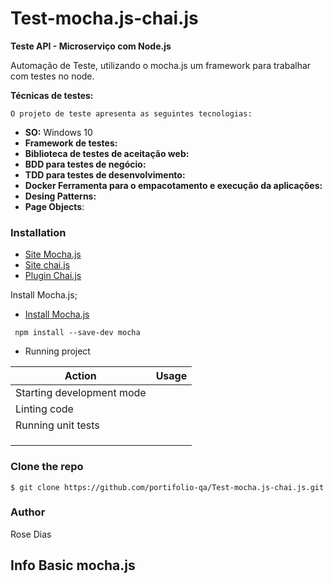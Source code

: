 # Test-mocha.js-chai.js

**Teste API - Microserviço com Node.js**

Automação de Teste, utilizando o mocha.js um framework para trabalhar com testes no node. 

**Técnicas de testes:**

    O projeto de teste apresenta as seguintes tecnologias:

* **SO:** Windows 10
* **Framework de testes:**
* **Biblioteca de testes de aceitação web:**
* **BDD para testes de negócio:**
* **TDD para testes de desenvolvimento:**
* **Docker Ferramenta para o empacotamento e execução da aplicações:**
* **Desing Patterns:**
* **Page Objects**:


### Installation

* [Site Mocha.js](https://mochajs.org "Documentation")
* [Site chai.js](https://www.chaijs.com "Documetation")
* [Plugin Chai.js](https://www.chaijs.com/plugins/chai-http "Plugin")


Install Mocha.js;

* [Install Mocha.js](https://mochajs.org/#installation)

```shell
 npm install --save-dev mocha
```



* Running project

| Action                    | Usage |
| ------------------------- | ----- |
| Starting development mode |       |
| Linting code              |       |
| Running unit tests        |       |
|                           |       |
|                           |       |
|                           |       |


### Clone the repo

```shell
$ git clone https://github.com/portifolio-qa/Test-mocha.js-chai.js.git
```

### Author

Rose Dias


## Info Basic mocha.js

